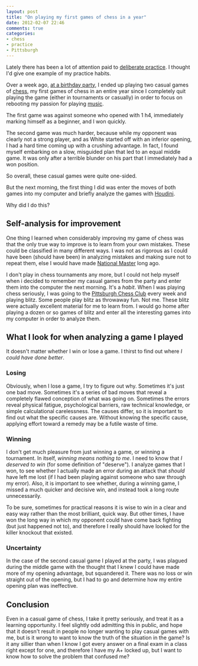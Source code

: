 ```yaml
---
layout: post
title: "On playing my first games of chess in a year"
date: 2012-02-07 22:46
comments: true
categories:
- chess
- practice
- Pittsburgh
---
```

Lately there has been a lot of attention paid to [deliberate practice](http://expertenough.com/1423/deliberate-practice). I thought I'd give one example of my practice habits.

Over a week ago, [at a birthday party](/blog/2012/01/27/a-new-friends-very-musical-birthday-party-changed-my-life/), I ended up playing two casual games of [chess](/blog/categories/chess/), my first games of chess in an entire year since I completely quit playing the game (either in tournaments or casually) in order to focus on rebooting my passion for playing [music](/blog/categories/music/).

The first game was against someone who opened with 1 h4, immediately marking himself as a beginner, and I won quickly.

The second game was much harder, because while my opponent was clearly not a strong player, and as White started off with an inferior opening, I had a hard time coming up with a crushing advantage. In fact, I found myself embarking on a slow, misguided plan that led to an equal middle game. It was only after a terrible blunder on his part that I immediately had a won position.

So overall, these casual games were quite one-sided.

But the next morning, the first thing I did was enter the moves of both games into my computer and briefly analyze the games with [Houdini](http://www.cruxis.com/chess/houdini.htm).

Why did I do this?

<!--more-->

## Self-analysis for improvement

One thing I learned when considerably improving my game of chess was that the only true way to improve is to learn from your own mistakes. These could be classified in many different ways. I was not as rigorous as I could have been (should have been) in analyzing mistakes and making sure not to repeat them, else I would have made [National Master](http://en.wikipedia.org/wiki/Chess_master) long ago.

I don't play in chess tournaments any more, but I could not help myself when i decided to remember my casual games from the party and enter them into the computer the next morning. It's a *habit*. When I was playing chess seriously, I was going to the [Pittsburgh Chess Club](http://pittsburghcc.org/) every week and playing blitz. Some people play blitz as throwaway fun. Not me. These blitz were actually excellent material for me to learn from. I would go home after playing a dozen or so games of blitz and enter all the interesting games into my computer in order to analyze them.

## What I look for when analyzing a game I played

It doesn't matter whether I win or lose a game. I thirst to find out where *I could have done better*.

### Losing

Obviously, when I lose a game, I try to figure out why. Sometimes it's just one bad move. Sometimes it's a series of bad moves that reveal a completely flawed conception of what was going on. Sometimes the errors reveal physical fatigue, psychological barriers, raw technical knowledge, or simple calculational carelessness. The causes differ, so it is important to find out what the specific causes are. Without knowing the specific cause, applying effort toward a remedy may be a futile waste of time.

### Winning

I don't get much pleasure from just winning a game, or winning a tournament. In itself, *winning means nothing to me*. I need to know that *I deserved to win* (for some definition of "deserve"). I analyze games that I won, to see whether I actually made an error during an attack that *should* have left me lost (if I had been playing against someone who saw through my error). Also, it is important to see whether, during a winning game, I missed a much quicker and decisive win, and instead took a long route unnecessarily.

To be sure, sometimes for practical reasons it is wise to win in a clear and easy way rather than the most brilliant, quick way. But other times, I have won the long way in which my opponent could have come back fighting (but just happened not to), and therefore I really should have looked for the killer knockout that existed.

### Uncertainty

In the case of the second casual game I played at the party, I was plagued during the middle game with the thought that I knew I could have made more of my opening advantage, but squandered it. There was no loss or win straight out of the opening, but I had to go and determine how my entire opening plan was ineffective.

## Conclusion

Even in a casual game of chess, I take it pretty seriously, and treat it as a learning opportunity. I feel slightly odd admitting this in public, and hope that it doesn't result in people no longer wanting to play casual games with me, but is it wrong to want to know the truth of the situation in the game? Is it any sillier than when I know I got every answer on a final exam in a class right except for one, and therefore I have my A+ locked up, but I want to know how to solve the problem that confused me?
